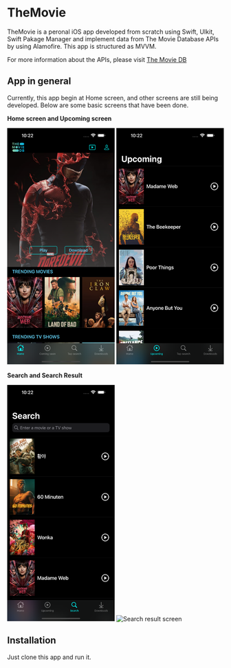 # TheMovie
TheMovie is a peronal iOS app developed from scratch using Swift, UIkit, Swift Pakage Manager and implement data from The Movie Database APIs by using Alamofire. This app is structured as MVVM.

For more information about the APIs, please visit [The Movie DB](https://developer.themoviedb.org/docs/getting-started)

## App in general 
Currently, this app begin at Home screen, and other screens are still being developed. Below are some basic screens that have been done.

**Home screen and Upcoming screen**

<img src="TheMovie/TheMovie/Assets.xcassets/Git_Images/HomeScreen.imageset/HomeScreen.png" alt="Home screen" width="250" height="550"> <img src="TheMovie/TheMovie/Assets.xcassets/Git_Images/Upcoming.imageset/Upcoming.png" alt="Upcoming screen" width="250" height="550">

**Search and Search Result**

<img src="TheMovie/TheMovie/Assets.xcassets/Git_Images/SearchScreen.imageset/SearchScreen.png" alt="Search screen" width="250" height="550"> <img src="TheMovie/TheMovie/Assets.xcassets/Git_Images/SearchResult.imageset/SearchResult.png" alt="Search result screen" width="250" height="550">

## Installation
Just clone this app and run it.

